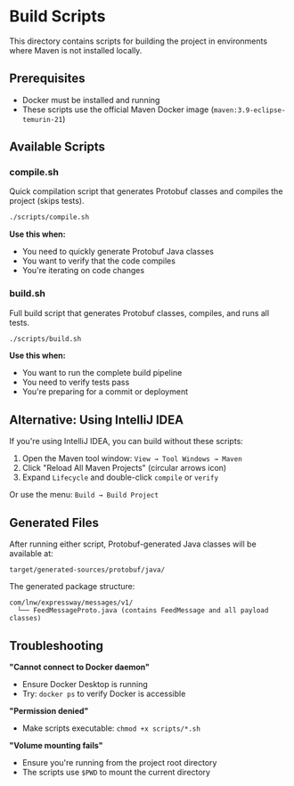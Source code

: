 # Build Scripts

This directory contains scripts for building the project in environments where Maven is not installed locally.

## Prerequisites

- Docker must be installed and running
- These scripts use the official Maven Docker image (`maven:3.9-eclipse-temurin-21`)

## Available Scripts

### compile.sh

Quick compilation script that generates Protobuf classes and compiles the project (skips tests).

```bash
./scripts/compile.sh
```

**Use this when:**
- You need to quickly generate Protobuf Java classes
- You want to verify that the code compiles
- You're iterating on code changes

### build.sh

Full build script that generates Protobuf classes, compiles, and runs all tests.

```bash
./scripts/build.sh
```

**Use this when:**
- You want to run the complete build pipeline
- You need to verify tests pass
- You're preparing for a commit or deployment

## Alternative: Using IntelliJ IDEA

If you're using IntelliJ IDEA, you can build without these scripts:

1. Open the Maven tool window: `View → Tool Windows → Maven`
2. Click "Reload All Maven Projects" (circular arrows icon)
3. Expand `Lifecycle` and double-click `compile` or `verify`

Or use the menu: `Build → Build Project`

## Generated Files

After running either script, Protobuf-generated Java classes will be available at:
```
target/generated-sources/protobuf/java/
```

The generated package structure:
```
com/lnw/expressway/messages/v1/
  └── FeedMessageProto.java (contains FeedMessage and all payload classes)
```

## Troubleshooting

**"Cannot connect to Docker daemon"**
- Ensure Docker Desktop is running
- Try: `docker ps` to verify Docker is accessible

**"Permission denied"**
- Make scripts executable: `chmod +x scripts/*.sh`

**"Volume mounting fails"**
- Ensure you're running from the project root directory
- The scripts use `$PWD` to mount the current directory
